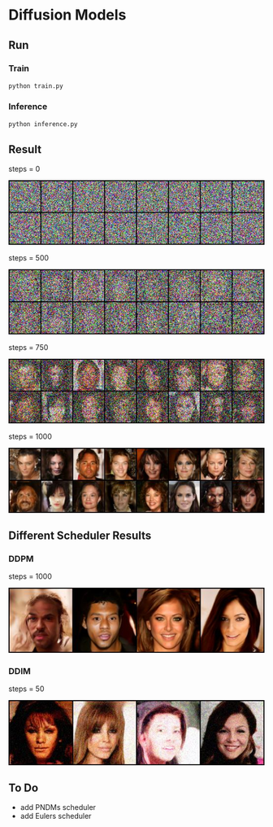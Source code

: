 # Diffusion Models

## Run

### Train
```shell
python train.py
```

### Inference
```shell
python inference.py
```

## Result

steps = 0

![alt text](imgs/celeba_64_step=0.jpg)

steps = 500

![alt text](imgs/celeba_64_step=500.jpg)

steps = 750

![alt text](imgs/celeba_64_step=750.jpg)

steps = 1000

![alt text](imgs/celeba_64_step=1000.jpg)

## Different Scheduler Results

### DDPM

steps = 1000

![alt text](imgs/result_ddpm.jpg)

### DDIM

steps = 50

![alt text](imgs/result_ddim.jpg)

## To Do

- add PNDMs scheduler
- add Eulers scheduler

